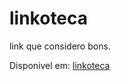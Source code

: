 # linkoteca
 link que considero bons.

Disponivel em: [linkoteca](https://marcosramon00.github.io/linkoteca/)